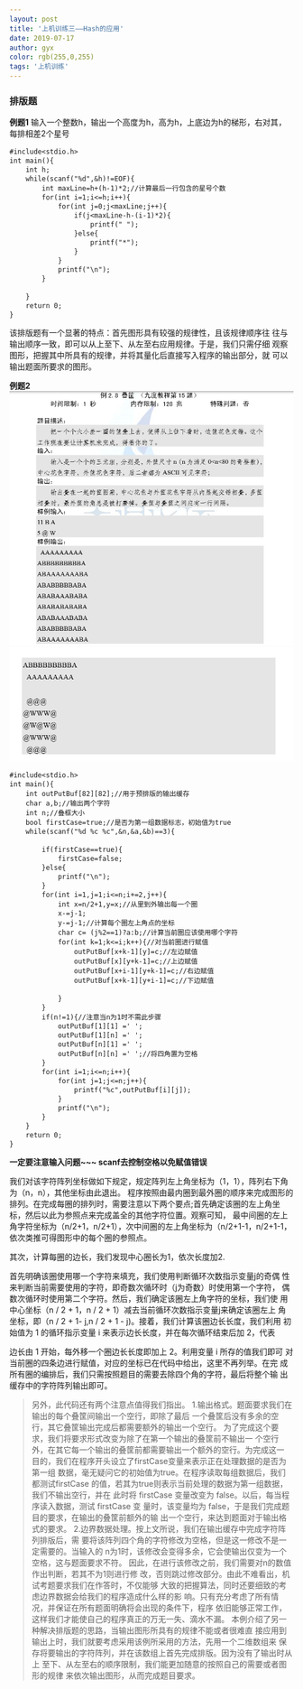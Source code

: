 ```yaml
---
layout: post
title: '上机训练三——Hash的应用'
date: 2019-07-17
author: gyx
color: rgb(255,0,255)
tags: '上机训练'
---
```


### 排版题

**例题1**
输入一个整数h，输出一个高度为h，高为h，上底边为h的梯形，右对其，每排相差2个星号

```
#include<stdio.h>
int main(){
	int h;
	while(scanf("%d",&h)!=EOF){
		int maxLine=h+(h-1)*2;//计算最后一行包含的星号个数
		for(int i=1;i<=h;i++){
			for(int j=0;j<maxLine;j++){
				if(j<maxLine-h-(i-1)*2){
					printf(" ");
				}else{
					printf("*");
				}
			}
			printf("\n");
		} 
		
	}
	return 0;
} 
```

该排版题有一个显著的特点：首先图形具有较强的规律性，且该规律顺序往 往与输出顺序一致，即可以从上至下、从左至右应用规律。于是，我们只需仔细 观察图形，把握其中所具有的规律，并将其量化后直接写入程序的输出部分，就 可以输出题面所要求的图形。 

**例题2**
![Image text](../assets/algorithm_p1.PNG)
![Image text](../assets/algorithm_p2.PNG)

```
#include<stdio.h>
int main(){
	int outPutBuf[82][82];//用于预排版的输出缓存
	char a,b;//输出两个字符
	int n;//叠框大小
	bool firstCase=true;//是否为第一组数据标志，初始值为true
	while(scanf("%d %c %c",&n,&a,&b)==3){
		
		if(firstCase==true){
			firstCase=false;
		}else{
			printf("\n");
		}
		for(int i=1,j=1;i<=n;i+=2,j++){
			int x=n/2+1,y=x;//从里到外输出每一个圈
			x-=j-1;
			y-=j-1;//计算每个圈左上角点的坐标
			char c= (j%2==1)?a:b;//计算当前圈应该使用哪个字符
			for(int k=1;k<=i;k++){//对当前圈进行赋值 
				outPutBuf[x+k-1][y]=c;//左边赋值
				outPutBuf[x][y+k-1]=c;//上边赋值
				outPutBuf[x+i-1][y+k-1]=c;//右边赋值
				outPutBuf[x+k-1][y+i-1]=c;//下边赋值
				 
			} 
		}
		if(n!=1){//注意当n为1时不需此步骤 
			outPutBuf[1][1] =' ';
			outPutBuf[1][n] =' ';
			outPutBuf[n][1] =' ';
			outPutBuf[n][n] =' ';//将四角置为空格 
		}
		for(int i=1;i<=n;i++){
			for(int j=1;j<=n;j++){
				printf("%c",outPutBuf[i][j]);
			}
			printf("\n");
		} 
	} 
	return 0;
}
```

**一定要注意输入问题~~~ scanf去控制空格以免赋值错误**

我们对该字符阵列坐标做如下规定，规定阵列左上角坐标为（1，1），阵列右下角为（n，n），其他坐标由此退出。
程序按照由最内圈到最外圈的顺序来完成图形的排列。在完成每圈的排列时，需要注意以下两个要点;首先确定该圈的左上角坐标，然后以此为参照点来完成盖全的其他字符位置。观察可知，
最中间圈的左上角字符坐标为（n/2+1，n/2+1），次中间圈的左上角坐标为（n/2+1-1，n/2+1-1，依次类推可得图形中的每个圈的参照点。

其次，计算每圈的边长，我们发现中心圈长为1，依次长度加2.

首先明确该圈使用哪一个字符来填充，我们使用判断循环次数指示变量j的奇偶 性来判断当前需要使用的字符，即奇数次循环时（j为奇数）时使用第一个字符， 偶数次循环时使用第二个字符。然后，我们确定该圈左上角字符的坐标，我们使 用中心坐标（n / 2 + 1，n / 2 + 1）减去当前循环次数指示变量j来确定该圈左上 角坐标，即（n / 2 + 1- j,n / 2 + 1 - j)。接着，我们计算该圈边长长度，我们利用 初始值为 1 的循环指示变量 i 来表示边长长度，并在每次循环结束后加 2，代表
 

 
边长由 1 开始，每外移一个圈边长长度即加上 2。利用变量 i 所存的值我们即可 对当前圈的四条边进行赋值，对应的坐标已在代码中给出，这里不再列举。在完 成所有圈的编排后，我们只需按照题目的需要去除四个角的字符，最后将整个输 出缓存中的字符阵列输出即可。


>另外，此代码还有两个注意点值得我们指出。 1.输出格式。题面要求我们在输出的每个叠筐间输出一个空行，即除了最后 一个叠筐后没有多余的空行，其它叠筐输出完成后都需要额外的输出一个空行。 为了完成这个要求，我们将要求形式改变为除了在第一个输出的叠筐前不输出一 个空行外，在其它每一个输出的叠筐前都需要输出一个额外的空行。为完成这一 目的，我们在程序开头设立了firstCase变量来表示正在处理数据的是否为第一组 数据，毫无疑问它的初始值为true。在程序读取每组数据后，我们都测试firstCase 的值，若其为true则表示当前处理的数据为第一组数据，我们不输出空行，并在 此时将 firstCase 变量改变为 false。以后，每当程序读入数据，测试 firstCase 变 量时，该变量均为 false，于是我们完成题目的要求，在输出的叠筐前额外的输 出一个空行，来达到题面对于输出格式的要求。 2.边界数据处理。按上文所说，我们在输出缓存中完成字符阵列排版后，需 要将该阵列四个角的字符修改为空格，但是这一修改不是一定需要的。当输入的 n为1时，该修改会变得多余，它会使输出仅变为一个空格，这与题面要求不符。 因此，在进行该修改之前，我们需要对n的数值作出判断，若其不为1则进行修 改，否则跳过修改部分。由此不难看出，机试考题要求我们在作答时，不仅能够 大致的把握算法，同时还要细致的考虑边界数据会给我们的程序造成什么样的影 响。只有充分考虑了所有情况，并保证在所有题面明确将会出现的条件下，程序 依旧能够正常工作，这样我们才能使自己的程序真正的万无一失、滴水不漏。 本例介绍了另一种解决排版题的思路，当输出图形所具有的规律不能或者很难直 接应用到输出上时，我们就要考虑采用该例所采用的方法，先用一个二维数组来 保存将要输出的字符阵列，并在该数组上首先完成排版。因为没有了输出时从上 至下、从左至右的顺序限制，我们能更加随意的按照自己的需要或者图形的规律 来依次输出图形，从而完成题目要求。 